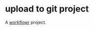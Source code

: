 # upload to git project

A [workflowr][] project.

[workflowr]: https://github.com/workflowr/workflowr
